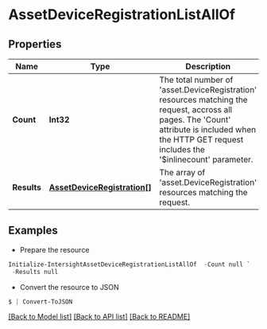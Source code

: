 # AssetDeviceRegistrationListAllOf
## Properties

Name | Type | Description | Notes
------------ | ------------- | ------------- | -------------
**Count** | **Int32** | The total number of &#39;asset.DeviceRegistration&#39; resources matching the request, accross all pages. The &#39;Count&#39; attribute is included when the HTTP GET request includes the &#39;$inlinecount&#39; parameter. | [optional] 
**Results** | [**AssetDeviceRegistration[]**](AssetDeviceRegistration.md) | The array of &#39;asset.DeviceRegistration&#39; resources matching the request. | [optional] 

## Examples

- Prepare the resource
```powershell
Initialize-IntersightAssetDeviceRegistrationListAllOf  -Count null `
 -Results null
```

- Convert the resource to JSON
```powershell
$ | Convert-ToJSON
```

[[Back to Model list]](../README.md#documentation-for-models) [[Back to API list]](../README.md#documentation-for-api-endpoints) [[Back to README]](../README.md)

